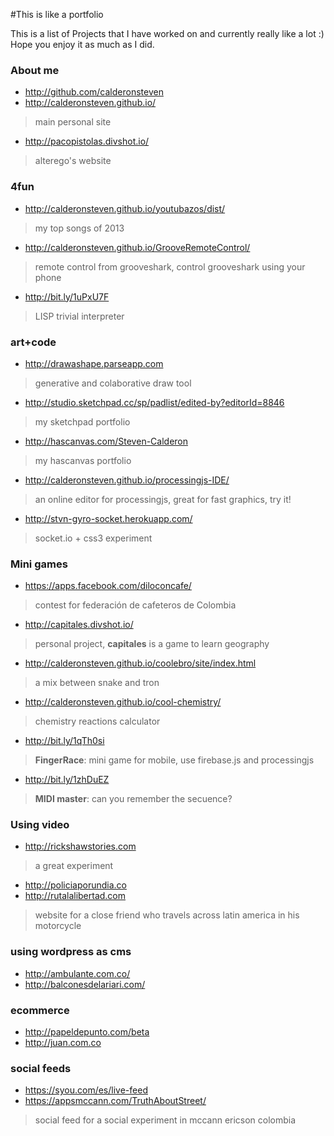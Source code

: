 #This is like a portfolio

This is a list of Projects that I have worked on and currently really like a lot :) Hope you enjoy it as much as I did.

### About me
- http://github.com/calderonsteven
- http://calderonsteven.github.io/
> main personal site
- http://pacopistolas.divshot.io/
> alterego's website

### 4fun
- http://calderonsteven.github.io/youtubazos/dist/
> my top songs of 2013
- http://calderonsteven.github.io/GrooveRemoteControl/
> remote control from grooveshark, control grooveshark using your phone
- http://bit.ly/1uPxU7F
> LISP trivial interpreter

### art+code
- http://drawashape.parseapp.com
> generative and colaborative draw tool
- http://studio.sketchpad.cc/sp/padlist/edited-by?editorId=8846
> my sketchpad portfolio
- http://hascanvas.com/Steven-Calderon
> my hascanvas portfolio
- http://calderonsteven.github.io/processingjs-IDE/
> an online editor for processingjs, great for fast graphics, try it!
- http://stvn-gyro-socket.herokuapp.com/
> socket.io + css3 experiment

### Mini games
- https://apps.facebook.com/diloconcafe/
> contest for federación de cafeteros de Colombia
- http://capitales.divshot.io/
> personal project, **capitales** is a game to learn geography
- http://calderonsteven.github.io/coolebro/site/index.html
> a mix between snake and tron 
- http://calderonsteven.github.io/cool-chemistry/
> chemistry reactions calculator
- http://bit.ly/1qTh0si
> **FingerRace**: mini game for mobile, use firebase.js and processingjs
- http://bit.ly/1zhDuEZ
> **MIDI master**: can you remember the secuence?

### Using video
- http://rickshawstories.com
> a great experiment 
- http://policiaporundia.co
- http://rutalalibertad.com
> website for a close friend who travels across latin america in his motorcycle

### using wordpress as cms
- http://ambulante.com.co/
- http://balconesdelariari.com/

### ecommerce
- http://papeldepunto.com/beta
- http://juan.com.co

### social feeds
- https://syou.com/es/live-feed
- https://appsmccann.com/TruthAboutStreet/
> social feed for a social experiment in mccann ericson colombia

